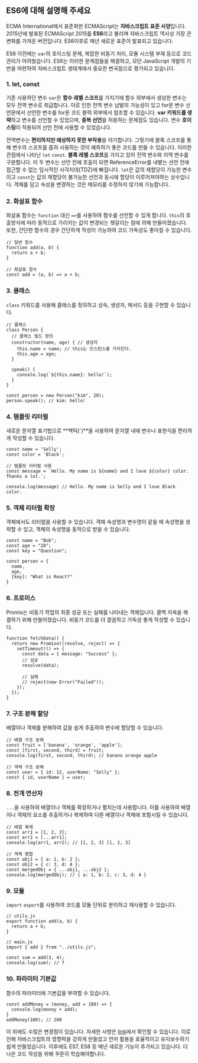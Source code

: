 ## ES6에 대해 설명해 주세요

ECMA International에서 표준화한 ECMAScript는 **자바스크립트 표준 사양**입니다.
2015년에 발표된 ECMAScript 2015를 **ES6**라고 불리며 자바스크립트 역사상 가장 큰 변화를 가져온 버전입니다. ES6이후로 매년 새로운 표준이 발표되고 있습니다. 

ES6 이전에는 `var`의 호이스팅 문제, 복잡한 비동기 처리, 모듈 시스템 부재 등으로 코드 관리가 어려웠습니다. 
ES6는 이러한 문제점들을 해결하고, 모던 JavaScript 개발의 기반을 마련하여 자바스크립트 생태계에서 중요한 변곡점으로 평가되고 있습니다.

### 1. let, const

기존 사용하던 변수 `var`은 **함수 레벨 스코프**를 가지기에 함수 외부에서 생성한 변수는 모두 전역 변수로 취급합니다. 이로 인한 전역 변수 남발의 가능성이 있고
for문 변수 선언문에서 선언한 변수를 for문 코드 블럭 외부에서 참조할 수 있습니다.
**var 키워드를 생략**하고 변수를 선언할 수 있었으며, **중복 선언**을 허용하는 문제점도 있습니다.
변수 **호이스팅**이 적용되어 선언 전에 사용할 수 있었습니다.

전역변수는 **편리하지만 예상하지 못한 부작용**을 야기합니다. 그렇기에 블록 스코프를 통해 변수의 스코프를 좁혀 사용하는 것이 예측하기 좋은 코드를 만들 수 있습니다.
이러한 관점에서 나타난 `let` `const`. **블록 레벨 스코프**를 가지고 있어 전역 변수와 지역 변수를 구분합니다.
이 두 변수는 선언 전에 호출이 되면 ReferenceError를 내뱉는 선언 전에 접근할 수 없는 임시적인 사각지대(TDZ)에 빠집니다.
`let`은 값의 재할당이 가능한 변수이고 `const`는 값의 재할당이 불가능한 선언과 동시에 할당이 이루어져야하는 상수입니다. 객체를 담고 속성을 변경하는 것은 메모리를 수정하지 않기에 가능합니다.

### 2. 화살표 함수

화살표 함수는 `function` 대신 `=>`를 사용하여 함수를 선언할 수 있게 합니다. 
`this`의 호출방식에 따라 동적으로 가리키는 값이 변경되는 헷갈리는 점에 의해 만들어졌습니다. 
또한, 간단한 함수의 경우 간단하게 작성이 가능하여 코드 가독성도 좋아질 수 있습니다.
```
// 일반 함수
function add(a, b) {
  return a + b;
}

// 화살표 함수
const add = (a, b) => a + b;
```

### 3. 클래스

`class` 키워드를 사용해 클래스를 정의하고 상속, 생성자, 메서드 등을 구현할 수 있습니다. 
```
// 클래스
class Person {
  // 클래스 필드 정의
  constructor(name, age) { // 생성자
    this.name = name; // this는 인스턴스를 가리킨다.
    this.age = age;
  }

  speak() {
    console.log(`${this.name}: hello!`);
  }
}

const person = new Person("kim", 20);
person.speak(); // kim: hello!
```

### 4. 템플릿 리터럴

새로운 문자열 표기법으로 **백틱(`)**을 사용하여 문자열 내에 변수나 표현식을 편리하게 작성할 수 있습니다.

```
const name = 'Selly';
const color = 'Black';

// 템플릿 리터럴 사용
const message = `Hello. My name is ${name} and I love ${color} color.
Thanks a lot.`;

console.log(message) // Hello. My name is Selly and I love Black color.
```

### 5. 객체 리터럴 확장

객체에서도 리터럴을 사용할 수 있습니다. 객체 속성명과 변수명이 같을 때 속성명을 생략할 수 있고, 객체의 속성명을 동적으로 받을 수 있습니다.
```
const name = "Bob";
const age = "20";
const key = "Question";

const person = {
  name,
  age,
  [key]: "What is React?"
}
```

### 6. 프로미스

Promis는 비동기 작업의 최종 성공 또는 실패를 나타내는 객체입니다. 콜백 지옥을 해결하기 위해 만들어졌습니다. 비동기 코드를 더 깔끔하고 가독성 좋게 작성할 수 있습니다.
```
function fetchData() {
  return new Promise((resolve, reject) => {
    setTimeout(() => {
      const data = { message: "Success" };
      // 성공
      resolve(data);

      // 실패
      // reject(new Error("Failed"));
    });
  });
}
```

### 7. 구조 분해 할당

배열이나 객체를 분해하여 값을 쉽게 추출하여 변수에 할당할 수 있습니다.
```
// 배열 구조 분해
const fruit = ['banana', 'orange', 'apple'];
const [first, second, third] = fruit;
console.log(first, second, third); // banana orange apple

// 객체 구조 분해
const user = { id: 12, userName: "Selly" };
const { id, userName } = user;
```

### 8. 전개 연산자

`...`을 사용하여 배열이나 객체를 확장하거나 펼치는데 사용합니다. 이를 사용하여 배열이나 객체의 요소를 추출하거나 복제하여 다른 배열이나 객체에 포함시킬 수 있습니다.
```
// 배열 복제
const arr1 = [1, 2, 3];
const arr2 = [...arr1];
console.log(arr1, arr2); // [1, 2, 3] [1, 2, 3]

// 객체 병합
const obj1 = { a: 1, b: 2 };
const obj2 = { c: 3, d: 4 };
const mergedObj = { ...obj1, ...obj2 };
console.log(mergedObj); // { a: 1, b: 2, c: 3, d: 4 }
```

### 9. 모듈

`import` `export`를 사용하여 코드를 모듈 단위로 분리하고 재사용할 수 있습니다. 
```
// utils.js
export function add(a, b) {
  return a + b;
}

// main.js
import { add } from "../utils.js";

const sum = add(3, 4);
console.log(sum); // 7
```

### 10. 파라미터 기본값

함수의 파라미터에 기본값을 부여할 수 있습니다.
```
const addMoney = (money, add = 100) => {
  console.log(money + add);
}
addMoney(100); // 200
```

이 외에도 수많은 변경점이 있습니다. 자세한 사항은 [link](https://262.ecma-international.org/6.0/)에서 확인할 수 있습니다.
이로인해 자바스크립트의 영향력을 강하게 만들었고 언어 활용을 효율적이고 유지보수하기 쉽게 만들었습니다. 이후에도 ES7, ES8 등 매년 새로운 기능이 추가되고 있습니다.
더 나은 코드 작성을 위해 꾸준히 학습해야합니다.
